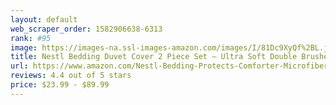 ```yaml
---
layout: default 
﻿web_scraper_order: 1582906638-6313
rank: #95
image: https://images-na.ssl-images-amazon.com/images/I/81Dc9XyQf%2BL.jpg
title: Nestl Bedding Duvet Cover 2 Piece Set – Ultra Soft Double Brushed Microfiber Hotel Collection –…
url: https://www.amazon.com/Nestl-Bedding-Protects-Comforter-Microfiber/dp/B072MJJ3FK/ref=zg_mw_home-garden_95?_encoding=UTF8&psc=1&refRID=VNAFRWV2J3PCK3AH2E7B
reviews: 4.4 out of 5 stars
price: $23.99 - $89.99
---
```

